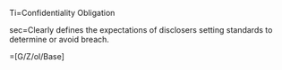 Ti=Confidentiality Obligation

sec=Clearly defines the expectations of disclosers setting standards to determine or avoid breach.

=[G/Z/ol/Base]
